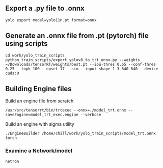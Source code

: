 ## Export a .py file to .onnx
```
yolo export model=yolo11n.pt format=onnx
```

## Generate an .onnx file from .pt (pytorch) file using scripts
```
cd work/yolo_train_scripts
python train_scripts/export_yolov8_to_trt_onnx.py --weights ~/Downloads/tensorRT/weights/best.pt --iou-thres 0.65 --conf-thres 0.25 --topk 100 --opset 17 --sim --input-shape 1 3 640 640 --device cuda:0
```

## Building Engine files

Build an engine file from scratch
```
/usr/src/tensorrt/bin/trtexec --onnx=./model_trt.onnx --saveEngine=model_trt_exec.engine --verbose
```
Build an engine with sigma utility
```
./EngineBuilder /home/chill/work/yolo_train_scripts/model_trt.onnx torch
```

### Examine a Network/model
`netron`

